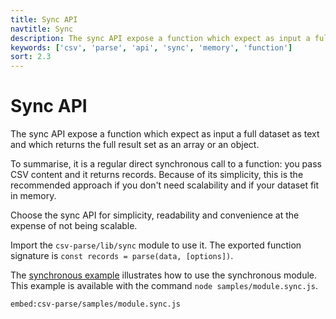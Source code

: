 ```yaml
---
title: Sync API
navtitle: Sync
description: The sync API expose a function which expect as input a full dataset as text and which returns the full result set as an array or an object.
keywords: ['csv', 'parse', 'api', 'sync', 'memory', 'function']
sort: 2.3
---
```


# Sync API

The sync API expose a function which expect as input a full dataset as text and which returns the full result set as an array or an object.

To summarise, it is a regular direct synchronous call to a function: you pass CSV content and it returns records. Because of its simplicity, this is the recommended approach if you don't need scalability and if your dataset fit in memory.

Choose the sync API for simplicity, readability and convenience at the expense of not being scalable.

Import the `csv-parse/lib/sync` module to use it. The exported function signature is `const records = parse(data, [options])`.

The [synchronous example](https://github.com/adaltas/node-csv/blob/master/packages/csv-parse/samples/module.sync.js) illustrates how to use the synchronous module. This example is available with the command `node samples/module.sync.js`.

`embed:csv-parse/samples/module.sync.js`
